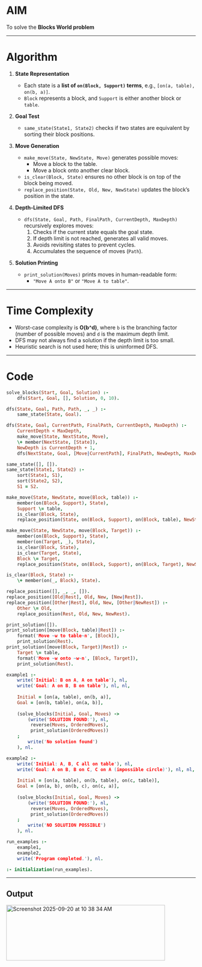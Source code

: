 # AIM
To solve the **Blocks World problem** 

---

# Algorithm

1. **State Representation**  
   - Each state is a **list of `on(Block, Support)` terms**, e.g., `[on(a, table), on(b, a)]`.  
   - `Block` represents a block, and `Support` is either another block or `table`.

2. **Goal Test**  
   - `same_state(State1, State2)` checks if two states are equivalent by sorting their block positions.

3. **Move Generation**  
   - `make_move(State, NewState, Move)` generates possible moves:
     - Move a block to the table.
     - Move a block onto another clear block.  
   - `is_clear(Block, State)` ensures no other block is on top of the block being moved.
   - `replace_position(State, Old, New, NewState)` updates the block’s position in the state.

4. **Depth-Limited DFS**  
   - `dfs(State, Goal, Path, FinalPath, CurrentDepth, MaxDepth)` recursively explores moves:
     1. Checks if the current state equals the goal state.
     2. If depth limit is not reached, generates all valid moves.
     3. Avoids revisiting states to prevent cycles.
     4. Accumulates the sequence of moves (`Path`).

5. **Solution Printing**  
   - `print_solution(Moves)` prints moves in human-readable form:
     - `"Move A onto B"` or `"Move A to table"`.

---

# Time Complexity
- Worst-case complexity is **O(b^d)**, where `b` is the branching factor (number of possible moves) and `d` is the maximum depth limit.  
- DFS may not always find a solution if the depth limit is too small.  
- Heuristic search is not used here; this is uninformed DFS.

---

# Code

```prolog
solve_blocks(Start, Goal, Solution) :-
    dfs(Start, Goal, [], Solution, 0, 10).

dfs(State, Goal, Path, Path, _, _) :-
    same_state(State, Goal).

dfs(State, Goal, CurrentPath, FinalPath, CurrentDepth, MaxDepth) :-
    CurrentDepth < MaxDepth,
    make_move(State, NextState, Move),
    \+ member(NextState, [State]),
    NewDepth is CurrentDepth + 1,
    dfs(NextState, Goal, [Move|CurrentPath], FinalPath, NewDepth, MaxDepth).

same_state([], []).
same_state(State1, State2) :-
    sort(State1, S1),
    sort(State2, S2),
    S1 = S2.

make_move(State, NewState, move(Block, table)) :-
    member(on(Block, Support), State),
    Support \= table,
    is_clear(Block, State),
    replace_position(State, on(Block, Support), on(Block, table), NewState).

make_move(State, NewState, move(Block, Target)) :-
    member(on(Block, Support), State),
    member(on(Target, _), State),
    is_clear(Block, State),
    is_clear(Target, State),
    Block \= Target,
    replace_position(State, on(Block, Support), on(Block, Target), NewState).

is_clear(Block, State) :-
    \+ member(on(_, Block), State).

replace_position([], _, _, []).
replace_position([Old|Rest], Old, New, [New|Rest]).
replace_position([Other|Rest], Old, New, [Other|NewRest]) :-
    Other \= Old,
    replace_position(Rest, Old, New, NewRest).

print_solution([]).
print_solution([move(Block, table)|Rest]) :-
    format('Move ~w to table~n', [Block]),
    print_solution(Rest).
print_solution([move(Block, Target)|Rest]) :-
    Target \= table,
    format('Move ~w onto ~w~n', [Block, Target]),
    print_solution(Rest).

example1 :-
    write('Initial: B on A, A on table'), nl,
    write('Goal: A on B, B on table'), nl, nl,
    
    Initial = [on(a, table), on(b, a)],
    Goal = [on(b, table), on(a, b)],
    
    (solve_blocks(Initial, Goal, Moves) ->
        (write('SOLUTION FOUND:'), nl,
         reverse(Moves, OrderedMoves),
         print_solution(OrderedMoves))
    ;
        write('No solution found')
    ), nl.

example2 :-
    write('Initial: A, B, C all on table'), nl,
    write('Goal: A on B, B on C, C on A (impossible circle)'), nl, nl,
    
    Initial = [on(a, table), on(b, table), on(c, table)],
    Goal = [on(a, b), on(b, c), on(c, a)],
    
    (solve_blocks(Initial, Goal, Moves) ->
        (write('SOLUTION FOUND:'), nl,
         reverse(Moves, OrderedMoves),
         print_solution(OrderedMoves))
    ;
        write('NO SOLUTION POSSIBLE')
    ), nl.

run_examples :-
    example1,
    example2,
    write('Program completed.'), nl.

:- initialization(run_examples).
```
---

## Output
<img width="422" height="148" alt="Screenshot 2025-09-20 at 10 38 34 AM" src="https://github.com/user-attachments/assets/4d53a2e1-929f-465e-a2b0-7c2efe8f89b0" />


